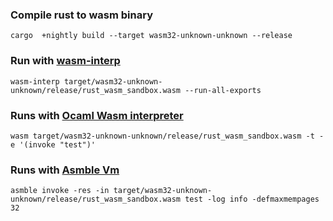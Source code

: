 
### Compile rust to wasm binary

    cargo  +nightly build --target wasm32-unknown-unknown --release

### Run with [wasm-interp](https://github.com/WebAssembly/wabt#running-wasm-interp)

    wasm-interp target/wasm32-unknown-unknown/release/rust_wasm_sandbox.wasm --run-all-exports
    
### Runs with [Ocaml Wasm interpreter](https://github.com/WebAssembly/spec/tree/master/interpreter)
    
    wasm target/wasm32-unknown-unknown/release/rust_wasm_sandbox.wasm -t -e '(invoke "test")'
    
### Runs with [Asmble Vm](https://github.com/cretz/asmble)
    
    asmble invoke -res -in target/wasm32-unknown-unknown/release/rust_wasm_sandbox.wasm test -log info -defmaxmempages 32